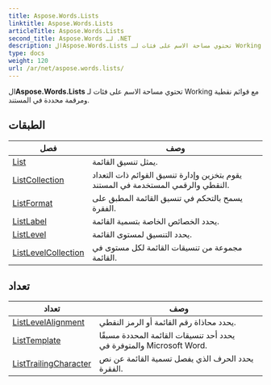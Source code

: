 ```yaml
---
title: Aspose.Words.Lists
linktitle: Aspose.Words.Lists
articleTitle: Aspose.Words.Lists
second_title: Aspose.Words لـ .NET
description: الAspose.Words.Lists تحتوي مساحة الاسم على فئات لـ Working مع قوائم نقطية ومرقمة محددة في المستند في C#.
type: docs
weight: 120
url: /ar/net/aspose.words.lists/
---
```

ال**Aspose.Words.Lists** تحتوي مساحة الاسم على فئات لـ Working مع قوائم نقطية ومرقمة محددة في المستند.

## الطبقات

| فصل | وصف |
| --- | --- |
| [List](./list/) | يمثل تنسيق القائمة. |
| [ListCollection](./listcollection/) | يقوم بتخزين وإدارة تنسيق القوائم ذات التعداد النقطي والرقمي المستخدمة في المستند. |
| [ListFormat](./listformat/) | يسمح بالتحكم في تنسيق القائمة المطبق على الفقرة. |
| [ListLabel](./listlabel/) | يحدد الخصائص الخاصة بتسمية القائمة. |
| [ListLevel](./listlevel/) | يحدد التنسيق لمستوى القائمة. |
| [ListLevelCollection](./listlevelcollection/) | مجموعة من تنسيقات القائمة لكل مستوى في القائمة. |
## تعداد

| تعداد | وصف |
| --- | --- |
| [ListLevelAlignment](./listlevelalignment/) | يحدد محاذاة رقم القائمة أو الرمز النقطي. |
| [ListTemplate](./listtemplate/) | يحدد أحد تنسيقات القائمة المحددة مسبقًا والمتوفرة في Microsoft Word. |
| [ListTrailingCharacter](./listtrailingcharacter/) | يحدد الحرف الذي يفصل تسمية القائمة عن نص الفقرة. |
